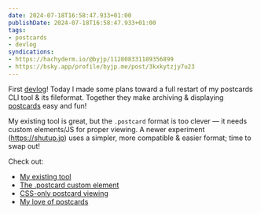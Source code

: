 ```yaml
---
date: 2024-07-18T16:58:47.933+01:00
publishDate: 2024-07-18T16:58:47.933+01:00
tags:
- postcards
- devlog
syndications:
- https://hachyderm.io/@byjp/112808331189356899
- https://bsky.app/profile/byjp.me/post/3kxkytzjy7u23
---
```


First [devlog](/tags/devlog)! Today I made some plans toward a full restart of my postcards CLI tool & its fileformat. Together they make archiving & displaying [postcards](/tags/postcards) easy and fun!

My existing tool is great, but the `.postcard` format is too clever — it needs custom elements/JS for proper viewing. A newer experiment (https://shutup.jp) uses a simpler, more compatible & easier format; time to swap out!

Check out:
- [My existing tool](https://github.com/dotpostcard/postcards-go)
- [The .postcard custom element](https://dotpostcard.github.io/postcards-html)
- [CSS-only postcard viewing](https://shutup.jp)
- [My love of postcards](https://www.byjp.me/posts/thoughts-on-postcards/)
